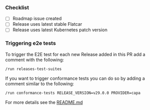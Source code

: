 
<!--
If this is a PR with details for new release please review [Workload Cluster Releases Board](https://github.com/orgs/giantswarm/projects/365)
- if there's an issue for this release open in "Planned" column without team assigned, please use it and try to include requested changes in your release (details of this process can be found [here](https://intranet.giantswarm.io/docs/product/releases/requesting-changes-in-next-platform-release/))
- otherwise create an appropriate ticket for your release in https://github.com/giantswarm/roadmap and add it to the releases board

Ping @sig-product for review of release notes.
--->

### Checklist
- [ ] Roadmap issue created
- [ ] Release uses latest stable Flatcar
- [ ] Release uses latest Kubernetes patch version

### Triggering e2e tests

To trigger the E2E test for each new Release added in this PR add a comment with the following:

`/run releases-test-suites`

If you want to trigger conformance tests you can do so by adding a comment similar to the following:

`/run conformance-tests RELEASE_VERSION=v29.0.0 PROVIDER=capa`

For more details see the [README.md](/README.md#running-tests-against-prs)
